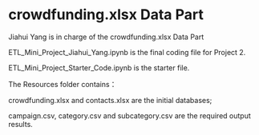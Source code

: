 # crowdfunding.xlsx Data Part

Jiahui Yang is in charge of the crowdfunding.xlsx Data Part

ETL_Mini_Project_Jiahui_Yang.ipynb is the final coding file for Project 2.

ETL_Mini_Project_Starter_Code.ipynb is the starter file.

The Resources folder contains：

crowdfunding.xlsx and contacts.xlsx are the initial databases;

campaign.csv, category.csv and subcategory.csv are the required output results.
